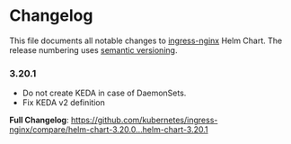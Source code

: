# Changelog

This file documents all notable changes to [ingress-nginx](https://github.com/kubernetes/ingress-nginx) Helm Chart. The release numbering uses [semantic versioning](http://semver.org).

### 3.20.1

* Do not create KEDA in case of DaemonSets.
* Fix KEDA v2 definition

**Full Changelog**: https://github.com/kubernetes/ingress-nginx/compare/helm-chart-3.20.0...helm-chart-3.20.1
